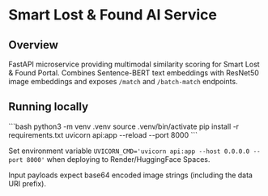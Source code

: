 # Smart Lost & Found AI Service

## Overview
FastAPI microservice providing multimodal similarity scoring for Smart Lost & Found Portal. Combines Sentence-BERT text embeddings with ResNet50 image embeddings and exposes `/match` and `/batch-match` endpoints.

## Running locally
\`\`\`bash
python3 -m venv .venv
source .venv/bin/activate
pip install -r requirements.txt
uvicorn api:app --reload --port 8000
\`\`\`

Set environment variable `UVICORN_CMD='uvicorn api:app --host 0.0.0.0 --port 8000'` when deploying to Render/HuggingFace Spaces.

Input payloads expect base64 encoded image strings (including the data URI prefix).

